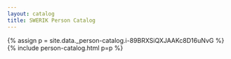 ```yaml
---
layout: catalog
title: SWERIK Person Catalog
---
```

{% assign p = site.data._person-catalog.i-89BRXSiQXJAAKc8D16uNvG %}
{% include person-catalog.html p=p %}

